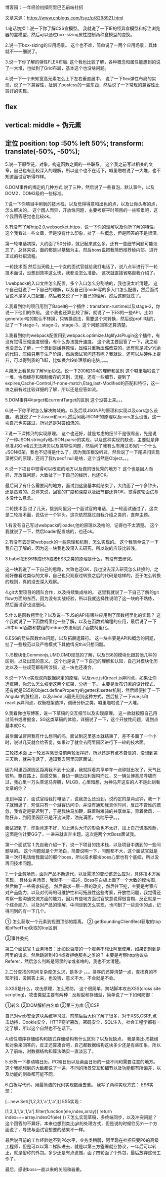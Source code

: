 
博客园：一年经验初探阿里巴巴前端社招

文章来源：<https://www.cnblogs.com/fsyz/p/8298921.html>


1.电话初探
1.说一下你了解CSS盒模型。
我就说了一下IE的怪异盒模型和标注浏览器的盒模型，然后可以通过box-sizing属性控制两种盒模型的变换。

2.说一下box-sizing的应用场景。
这个也不难，简单说了一两个应用场景，具体就不一一细说了。

<!-- 如果你的网页有两块区域刚好等于网页区域时候，这个时候没有任何关系。

但是当你需要给你的元素加上border或者padding 时候就会发生悲剧，没错，被顶下去了

这个时候如果使用border-sizing border-box 就会完美避开这个问题，简直布局神器。 -->
3.说一下你了解的弹性FLEX布局.
这个我也比较了解，各种概念和属性能想到的说了一大堆，也扯到了Grid布局，基本这个也没啥问题。

4.说一下一个未知宽高元素怎么上下左右垂直居中。
说了一下flex弹性布局的实现，说了一下兼容性，扯到了postcss的一些东西，然后说了一下常规的兼容性比较好的实现。
## flex 
## vertical: middle + 伪元素
## 定位 position:  top :50% left 50%; transform: translate(-50%, -50%);

5.说一下原型链，对象，构造函数之间的一些联系。
这个我之前写过相关的文章，自己也有比较深入的理解，所以这个也不在话下，噼里啪啦说了一大堆，也不知道面试官听得咋样。

6.DOM事件的绑定的几种方式
说了三种，然后说了一些冒泡，默认事件，以及DOM2，DOM3级的一些标准。

7.说一下你项目中用到的技术栈，以及觉得得意和出色的点，以及让你头疼的点，怎么解决的。
这个因人而异，开放性问题，主要考察平时项目的一些积累吧，这个我回答感觉也比较ok。

8.有没有了解http2.0,websocket,https，说一下你的理解以及你所了解的特性。
这个我看过一些文章，但是没有什么印象，扯了一些概念，但是回答的不是很深。

第一轮电话初探，大约面了50分钟，就记起来这么多，还有一些细节问题可能淡忘了，总体来说，面的都是以基础为主，然后boss说把我简历推荐给内部，进行正式的社招流程。

一轮技术面
然后当天晚上一个女的面试官就给我打电话了，说八点半进行下一轮技术面试，没想到效率这么快，我都没怎么准备。
这次就直接省略自我介绍了。

1.webpack的入口文件怎么配置，多个入口怎么分割啥的，我也没太听清楚。
这个自己就说了一下自己的理解，以及自己用node写的多入口怎么配置，然后面试官说不是多入口配置，然后我又说了一下自己的理解，然后这题就过了。

2.我看到你的项目用到了Babel的一个插件：transform-runtime以及stage-2，你说一下他们的作用。
这个我也还算比较了解，就说了一下ES的一些API，比如generator啥的默认不转换，只转换语法，需要这个来转换，然后说profill啥的，扯了一下stage-1，stage-2，stage-3，这个问题回答还算清楚。

3.我看到你的webpack配置用到webpack.optimize.UglifyJsPlugin这个插件，有没有觉得压缩速度很慢，有什么办法提升速度。
这个我主要回答了一下，我之前也没怎么了解，一个想到是缓存原理，压缩只重新压缩改变的，还有就是减少冗余的代码，压缩只用于生产阶段，然后面试官问还有呢？我就说，还可以从硬件上提升，可以得到质的飞跃，比如换台I9处理器的电脑。。。。

4.简历上看见你了解http协议。说一下200和304的理解和区别
这个噼里啪啦说了一堆，协商缓存和强制缓存的区别，流程，还有一些细节，提到了expires,Cache-Control,If-none-match,Etag,last-Modified的匹配和特征，这一块之前有过比较详细的了解，所以还是应答如流。

5.DOM事件中target和currentTarget的区别
这个没答上来。。。
<!-- 1、target和currentTarget都是事件对象中的属性
2、target是指获取事件的目标。
3、currentTarget是指其事件处理程序当前正在处理事件的那个元素 绑定事件的函数 -->

6.说一下你平时怎么解决跨域的。以及后续JSONP的原理和实现以及cors怎么设置。
我就说了一下Jason和cors,然后问我JSONP的原理以及cors怎么设置，这一块自己也实践过，所以还是对答如流的。

7.说一下深拷贝的实现原理。
这个也还好，就是考虑的细节不是很周全，先是说了一种JSON.stringify和JSON.parse的实现，以及这种实现的缺点，主要就是非标准JSOn格式无法拷贝以及兼容性问题，然后问了我有么有用过IE8的一个什么JSON框架，我也不记得是什么了，因为我压根没听过，然后说了一下尾递归实现深拷贝的原理，还问了我typeof null是啥，这个当然是Object。。。

8.说一下项目中觉得可以改进的地方以及做的很优秀的地方？
这个也是因人而异，开放性问题，大致扯了一下自己的经历，也还OK。

最后问了有什么需要问的地方，面试到这里基本就结束了，大约面了一个多钟头，还是蛮累的。总体来说，回答的广度和深度以及细节都还算OK，觉得这轮面试基本没什么悬念。

二轮技术面
过了几天，接到阿里另一个面试官的电话，上一轮面试通过了，这次是二轮技术面，说估计一个钟头。这次依然跳过自我介绍之类的，直奔主题。

1.有没有自己写过webpack的loader,他的原理以及啥的，记得也不太清楚。
这个我就说了一下，然后loader配置啥的，也还ok。

2.有没有去研究webpack的一些原理和机制，怎么实现的。
这个我简单说了一下我自己了解的，因为这一块我也没深入去研究，所以说的应该比较浅。

3.babel把ES6转成ES5或者ES3之类的原理是什么，有没有去研究。

<!-- Parser 解析
第一步主要是将 ES6 语法解析为 AST 抽象语法树。简单地说就是将代码打散成颗粒组装的对象。这一步主要是通过 babylon 插件来完成。
Transformer 转换
第二步是将打散的 AST 语法通过配置好的 plugins（babel-traverse 对 AST 进行遍历转译）和 presets （es2015 / es2016 / es2017 / env / stage-0 / stage-4 其中 es20xx 表示转换成该年份批准的标准，env 是最新标准，stage-0 和 stage-4 是实验版）转换成新的 AST 语法。这一步主要是由 babel-transform 插件完成。plugins 和 presets 通常在 .babelrc 文件中配置。
Generator 生成
第三步是将新的 AST 语法树对象再生成浏览器都可以识别的 ES5 语法。这一步主要是由 babel-generator 插件完成。 -->

这一块我说了一下自己的思路，大致也还OK，我也没去深入研究怎么转换的，之前好像看过类似的文章，自己也只观察过转换之后的代码是啥样的，至于怎么转换的规则，真的没去深入观察。

4.git大型项目的团队合作，以及持续集成啥的。
这里我就说了一下自己了解的git flow方面的东西，因为没有实战经验，所以我就选择性说明了这一块的不熟练，然后面试官也没细问。

5.什么是函数柯里化？以及说一下JS的API有哪些应用到了函数柯里化的实现？
这个我就说了一下函数柯里化一些了解，以及在函数式编程的应用，最后说了一下JS中bind函数和数组的reduce方法用到了函数柯里化。

6.ES6的箭头函数this问题，以及拓展运算符。
这一块主要是API和概念的问题，扯了一些规范以及严格模式下其他情况this只想问题。

7.JS模块化Commonjs,UMD,CMD规范的了解，以及ES6的模块化跟其他几种的区别，以及出现的意义。
这个也是说了一下自己的理解和认知，自己对模块化历史以及一些规范都有所涉猎，这一块也还凑合。

8.说一下Vue实现双向数据绑定的原理，以及vue.js和react.js异同点，如果让你选框架，你怎么怎么权衡这两个框架，分析一下。
主要是发布订阅的设计模式，还有就是ES5的Object.defineProperty的getter和setter机制，然后顺便扯了一下Angular的脏检测，以及alvon.js最先用到这种方式。然后扯了一下vue.js和react.js异同点，权衡框架选择，调研分析之类，噼里啪啦说了一大堆。

9.我看你也写博客，说一下草稿的交互细节以及实现原理。
这一款就按照自己用过简书或者掘金，SG这类草稿的体验，详细说了一下，这个开放性问题，说到点基本就OK。

最后面试官问我有什么想问的吗，面试到这里基本就结束了，差不多面了一个小时，说过几天就会给答复，如果过了就会去阿里园区进行下一轮的技术面。

三轮技术面
上一轮发挥感觉没前两轮发挥好，所以还是有点不自信的，没想到第三天后，就来电话了，通知我去阿里园区面试。

因为阿里西溪园区距离我不到十公里，我就踩着共享单车一点钟就出发了，天气比较热，飘在路上，百感交集，身边一辆法拉利轰鸣而过，又一辆兰博基尼呼啸而过，我心里一万头草泥马奔腾，MLGB，心里暗想，为神马开这车的人不是此刻看文章的你？

走到半路了，面试官给我打电话了，说我怎么还没到，说约定的是两点钟，我一下子就懵逼了，短信只有一个游客访问ID，并没有通知我具体时间，反正不管谁的疏忽，我肯定是要迟到了，于是我快马加鞭，踩着贼难骑的共享单车，背着微风，一路狂奔，到阿里园区已是汗流浃背，油光满面，气喘乎乎。。。

面试迟到了，印象肯定不好，加上满头大汗的形象也不太好，加上自己饥渴难耐，这面是估计要GG了，一进来就直奔主题，这次是两个大Boss面试我。

第一个面试官
1.先自我介绍一下，说一下项目的技术栈，以及项目中遇到的一些问题啥的。
这个问题就是个开场白，简要说明一下，问题都不大，这个面试官就是第一次打电话给我面试的那个boss，所以技术那块boss心里也有个底细，所以没再问技术问题。

2.一个业务场景，面对产品不断迭代，以及需求的变动该怎么应对，具体技术方案实现。
具体业务场景，我就不一一描述，Boss在白板上画了一个大致的模块图，然后做了一些需求描述。
然后需求一层一层的改变，然后往下挖，主要是考察应对产品能力，以及对代码的可维护性和可拓展性这些考察，开放性问题，我觉得还考察一些沟通交流方面的能力，因为有些地方面试官故意说得很含糊，反正就是一个综合能力，以及对产品的理解，中间谈到怎么实现，也问到了一些具体的点，记得问到的有一下几个。

① 怎么获取一个元素到视图顶部的距离。
② getBoundingClientRect获取的top和offsetTop获取的top区别
<!-- offsetTop监听的是到document的顶部距离 getBoundingClientRect是到可视窗口的距离
https://www.cnblogs.com/echolun/p/11756177.html
 -->
③事件委托

第二个面试官
1.业务场景：比如说百度的一个服务不想让阿里使用，如果识别到是阿里的请求，然后跳转到404或者拒绝服务之类的？
主要是考察http协议头Referer，然后怎么判断是阿里的ip或者啥的，我也不太清楚。

2.二分查找的时间复杂度怎么求，是多少
。。。排序的还算清楚一点，查找真的不知所措，没回答上来，也没猜，意义不大，不会就是不会。

3.XSS是什么，攻击原理，怎么预防。
这个很简单，跨站脚本攻击XSS(cross site scripting)，攻击类型主要有两种：反射型和存储型，简单说了一下如何防御：

①转义
②DOM解析白名单
③第三方库
④CSP

自己对web安全这块系统学习过，前前后后大约了解了很多，对于XSS,CSRF,点击劫持，Cookie安全，HTTP窃听篡改，密码安全，SQL注入，社会工程学都有一定了解，所以这个自然也不在话下。

4.线性顺序存储结构和链式存储结构有什么区别？以及优缺点。
我是类比JS数组和对象来回答的，反正还算凑合吧，自己都数据结构这块多少还是有些印象，所以入了前端，对数据结构和算法确实一直淡忘了。

5.分析一下移动端日历，PC端日历以及桌面日历的一些不同和需要注意的地方。
这个我能想到的大致都说了一遍，不同的场景交互和细节以及功能都有所偏差，以及功能的侧重都可能不同。

6.白板写代码，用最简洁的代码实现数组去重。
我写了两种实现方式：
ES6实现：

[...new Set([1,2,3,1,'a',1,'a'])]
ES5实现：

[1,2,3,1,'a',1,'a'].filter(function(ele,index,array){
    return index===array.indexOf(ele)
})
7.怎么实现草稿，多终端同步，以及冲突问题？
这个回答的不算好，本来也想到类比git的处理方式，但是说的时候往另外一个方面说了，导致与面试官想要的结果不一样。

最后说目前的工作经验达不到P6水平，业务类稍弱，阿里现在社招只要P6的高级工程师，但是可以以第二梯队进去，就是以第三方签署就业协议，一年后可以转正，就是俗称的外包。多少还是有点遗憾，面了四轮面了个外包，最后放弃这份工作了。

最后，感谢boss一直以来的关照和器重。

